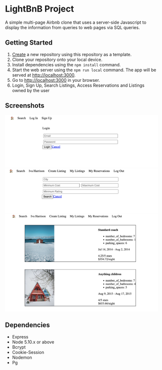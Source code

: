 # LightBnB Project

A simple multi-page Airbnb clone that uses a server-side Javascript to display the information from queries to web pages via SQL queries.

## Getting Started

1. [Create](https://docs.github.com/en/repositories/creating-and-managing-repositories/creating-a-repository-from-a-template) a new repository using this repository as a template.
2. Clone your repository onto your local device.
3. Install dependencies using the `npm install` command.
3. Start the web server using the `npm run local` command. The app will be served at <http://localhost:3000>.
4. Go to <http://localhost:3000> in your browser.
5. Login, Sign Up, Search Listings, Access Reservations and Listings owned by the user



## Screenshots

!["Screenshot of login page"](https://github.com/sharleenb/LightBnB/blob/master/docs/login-page.png?raw=true)
!["Screenshot of search filters"](https://github.com/sharleenb/LightBnB/blob/master/docs/search-filters.png?raw=true)
!["Screenshot of reservations tab"](https://github.com/sharleenb/LightBnB/blob/master/docs/reservation-list.png?raw=true)


## Dependencies

- Express
- Node 5.10.x or above
- Bcrypt
- Cookie-Session
- Nodemon
- Pg
